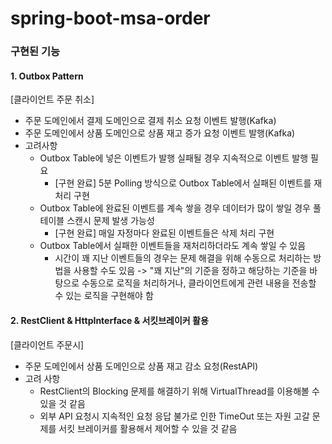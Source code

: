 # spring-boot-msa-order

### 구현된 기능

#### 1. Outbox Pattern
[클라이언트 주문 취소]
- 주문 도메인에서 결제 도메인으로 결제 취소 요청 이벤트 발행(Kafka)
- 주문 도메인에서 상품 도메인으로 상품 재고 증가 요청 이벤트 발행(Kafka)
- 고려사항
   - Outbox Table에 넣은 이벤트가 발행 실패될 경우 지속적으로 이벤트 발행 필요
     - [구현 완료] 5분 Polling 방식으로 Outbox Table에서 실패된 이벤트를 재처리 구현
   - Outbox Table에 완료된 이벤트를 계속 쌓을 경우 데이터가 많이 쌓일 경우 풀 테이블 스캔시 문제 발생 가능성
     - [구현 완료] 매일 자정마다 완료된 이벤트들은 삭제 처리 구현
   - Outbox Table에서 실패한 이벤트들을 재처리하더라도 계속 쌓일 수 있음
     - 시간이 꽤 지난 이벤트들의 경우는 문제 해결을 위해 수동으로 처리하는 방법을 사용할 수도 있음 -> "꽤 지난"의 기준을 정하고 해당하는 기준을 바탕으로 수동으로 로직을 처리하거나, 클라이언트에게 관련 내용을 전송할 수 있는 로직을 구현해야 함

#### 2. RestClient & HttpInterface & 서킷브레이커 활용 
[클라이언트 주문시]
- 주문 도메인에서 상품 도메인으로 상품 재고 감소 요청(RestAPI)
- 고려 사항
   - RestClient의 Blocking 문제를 해결하기 위해 VirtualThread를 이용해볼 수 있을 것 같음
   - 외부 API 요청시 지속적인 요청 응답 불가로 인한 TimeOut 또는 자원 고갈 문제를 서킷 브레이커를 활용해서 제어할 수 있을 것 같음
